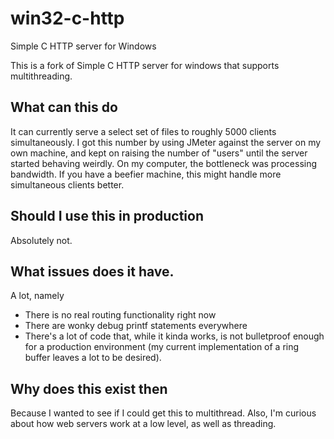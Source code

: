 # win32-c-http
Simple C HTTP server for Windows

This is a fork of Simple C HTTP server for windows that supports multithreading.

## What can this do

It can currently serve a select set of files to roughly 5000 clients simultaneously. I got this number by using JMeter against the server on my own machine, and kept on raising the number of "users" until the server started behaving weirdly. On my computer, the bottleneck was processing bandwidth. If you have a beefier machine, this might handle more simultaneous clients better. 

## Should I use this in production

Absolutely not.

## What issues does it have.

A lot, namely

* There is no real routing functionality right now
* There are wonky debug printf statements everywhere
* There's a lot of code that, while it kinda works, is not bulletproof enough for a production environment (my current implementation of a ring buffer leaves a lot to be desired).

## Why does this exist then

Because I wanted to see if I could get this to multithread. Also, I'm curious about how web servers work at a low level, as well as threading.


